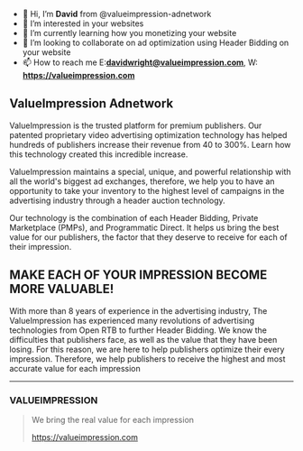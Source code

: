- 👋 Hi, I’m **David** from @valueimpression-adnetwork
- 👀 I’m interested in your websites
- 🌱 I’m currently learning how you monetizing your website
- 💞️ I’m looking to collaborate on ad optimization using Header Bidding on your website
- 📫 How to reach me E:**davidwright@valueimpression.com**, W: **https://valueimpression.com**


## ValueImpression Adnetwork
ValueImpression is the trusted platform for premium publishers. Our patented proprietary video advertising optimization technology has helped hundreds of publishers increase their revenue from 40 to 300%. Learn how this technology created this incredible increase.

ValueImpression maintains a special, unique, and powerful relationship with all the world's biggest ad exchanges, therefore, we help you to have an opportunity to take your inventory to the highest level of campaigns in the advertising industry through a header auction technology.

Our technology is the combination of each Header Bidding, Private Marketplace (PMPs), and Programmatic Direct. It helps us bring the best value for our publishers, the factor that they deserve to receive for each of their impression.


## MAKE EACH OF YOUR IMPRESSION BECOME MORE VALUABLE!
With more than 8 years of experience in the advertising industry, The ValueImpression has experienced many revolutions of advertising technologies from Open RTB to further Header Bidding. We know the difficulties that publishers face, as well as the value that they have been losing. For this reason, we are here to help publishers optimize their every impression. Therefore, we help publishers to receive the highest and most accurate value for each impression

---
### VALUEIMPRESSION
> We bring the real value for each impression
> 
> https://valueimpression.com

<!---
valueimpression-adnetwork/valueimpression-adnetwork is a ✨ special ✨ repository because its `README.md` (this file) appears on your GitHub profile.
You can click the Preview link to take a look at your changes.
--->

